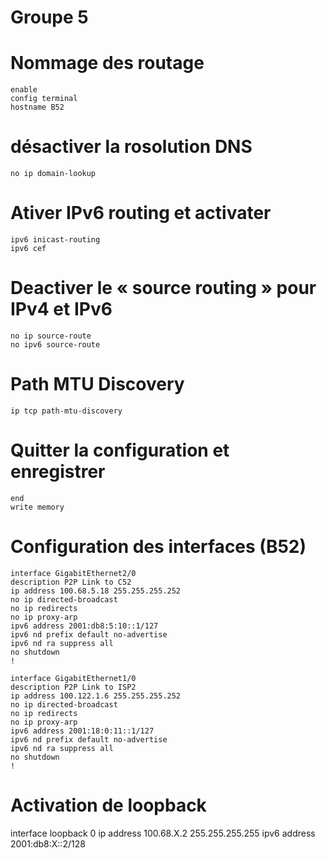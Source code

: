# Groupe 5 
# Nommage des routage
```console
enable 
config terminal 
hostname B52
```

# désactiver la rosolution DNS
```console
no ip domain-lookup
```

# Ativer IPv6 routing et activater 
```console
ipv6 inicast-routing
ipv6 cef
```

# Deactiver le « source routing » pour IPv4 et IPv6 
```console
no ip source-route
no ipv6 source-route
```

# Path MTU Discovery 
```console
ip tcp path-mtu-discovery
```

# Quitter la configuration et enregistrer 
```console
end
write memory
```

# Configuration des interfaces (B52)
```console
interface GigabitEthernet2/0
description P2P Link to C52
ip address 100.68.5.18 255.255.255.252
no ip directed-broadcast
no ip redirects
no ip proxy-arp
ipv6 address 2001:db8:5:10::1/127
ipv6 nd prefix default no-advertise
ipv6 nd ra suppress all
no shutdown
!

interface GigabitEthernet1/0
description P2P Link to ISP2
ip address 100.122.1.6 255.255.255.252
no ip directed-broadcast
no ip redirects
no ip proxy-arp
ipv6 address 2001:18:0:11::1/127
ipv6 nd prefix default no-advertise
ipv6 nd ra suppress all
no shutdown
!
```




# Activation de loopback
interface loopback 0
ip address 100.68.X.2 255.255.255.255
ipv6 address 2001:db8:X::2/128
